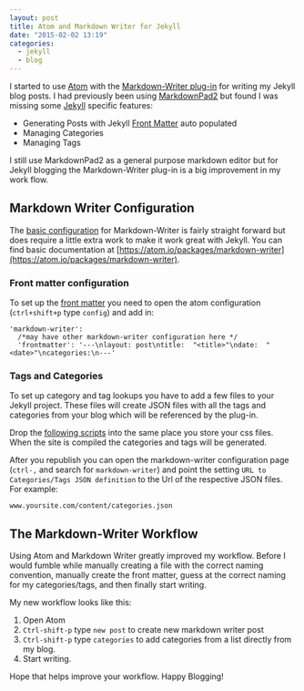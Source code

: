 ```yaml
---
layout: post
title: Atom and Markdown Writer for Jekyll
date: "2015-02-02 13:19"
categories:
  - jekyll
  - blog
---
```


I started to use [Atom](https://atom.io/) with the [Markdown-Writer plug-in](https://atom.io/packages/markdown-writer) for writing my Jekyll blog posts.  I had previously been using [MarkdownPad2](http://markdownpad.com/) but found I was missing some [Jekyll]() specific features:

- Generating Posts with Jekyll [Front Matter](http://jekyllrb.com/docs/frontmatter/) auto populated
- Managing Categories
- Managing Tags

I still use MarkdownPad2 as a general purpose markdown editor but for Jekyll blogging the Markdown-Writer plug-in is a big improvement in my work flow.

## Markdown Writer Configuration
The [basic configuration](https://atom.io/packages/markdown-writer) for Markdown-Writer is fairly straight forward but does require a little extra work to make it work great with Jekyll.  You can find basic documentation at [https://atom.io/packages/markdown-writer](https://atom.io/packages/markdown-writer).

### Front matter configuration
To set up the [front matter](http://jekyllrb.com/docs/frontmatter/) you need to open the atom configuration (```ctrl+shift+p``` type ```config```) and add in:

```
'markdown-writer':
  /*may have other markdown-writer configuration here */
  'frontmatter': '---\nlayout: post\ntitle:  "<title>"\ndate:  "<date>"\ncategories:\n---'
```

### Tags and Categories
To set up category and tag lookups you have to add a few files to your Jekyll project.  These files will create JSON files with all the tags and categories from your blog which will be referenced by the plug-in.

Drop the [following scripts](https://gist.github.com/zhuochun/fe127356bcf8c07ae1fb) into the same place you store your css files.  When the site is compiled the categories and tags will be generated.

<script src="https://gist.github.com/zhuochun/fe127356bcf8c07ae1fb.js"></script>

After you republish you can open the markdown-writer configuration page (```ctrl-,``` and search for ```markdown-writer```) and point the setting ```URL to Categories/Tags JSON definition``` to the Url of the respective JSON files. For example:

```
www.yoursite.com/content/categories.json
```

## The Markdown-Writer Workflow
Using Atom and Markdown Writer greatly improved my workflow.  Before I would fumble while manually creating a file with the correct naming convention, manually create the front matter, guess at the correct naming for my categories/tags, and then finally start writing.  

My new workflow looks like this:

1. Open Atom
2. ```Ctrl-shift-p``` type ```new post``` to create new markdown writer post
3. ```Ctrl-shift-p``` type ```categories``` to add categories from a list directly from my blog.
4. Start writing.

Hope that helps improve your workflow.  Happy Blogging!
